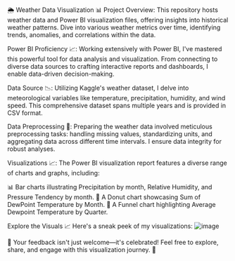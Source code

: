 
🌦️ Weather Data Visualization 📊
Project Overview:
This repository hosts weather data and Power BI visualization files, offering insights into historical weather patterns. Dive into various weather metrics over time, identifying trends, anomalies, and correlations within the data.

Power BI Proficiency 📈:
Working extensively with Power BI, I've mastered this powerful tool for data analysis and visualization. From connecting to diverse data sources to crafting interactive reports and dashboards, I enable data-driven decision-making.

Data Source 📉:
Utilizing Kaggle's weather dataset, I delve into meteorological variables like temperature, precipitation, humidity, and wind speed. This comprehensive dataset spans multiple years and is provided in CSV format.

Data Preprocessing 🧹:
Preparing the weather data involved meticulous preprocessing tasks: handling missing values, standardizing units, and aggregating data across different time intervals. I ensure data integrity for robust analyses.

Visualizations 📈:
The Power BI visualization report features a diverse range of charts and graphs, including:

📊 Bar charts illustrating Precipitation by month, Relative Humidity, and Pressure Tendency by month.
🍩 A Donut chart showcasing Sum of DewPoint Temperature by Month.
🔄 A Funnel chart highlighting Average Dewpoint Temperature by Quarter.

Explore the Visuals 📈 Here's a sneak peek of my visualizations: ![image](https://github.com/Omar-428/Weather-Data-Visualisation/assets/157135250/019182a6-995c-4e7b-80ff-b7e36a314a5e)


[Dashboard]:(https://app.powerbi.com/groups/me/reports/bbb5261f-abf3-4911-9361-2ec9d4ba9f20/ReportSection?experience=power-bi)

🎉 Your feedback isn't just welcome—it's celebrated! Feel free to explore, share, and engage with this visualization journey. 🚀
